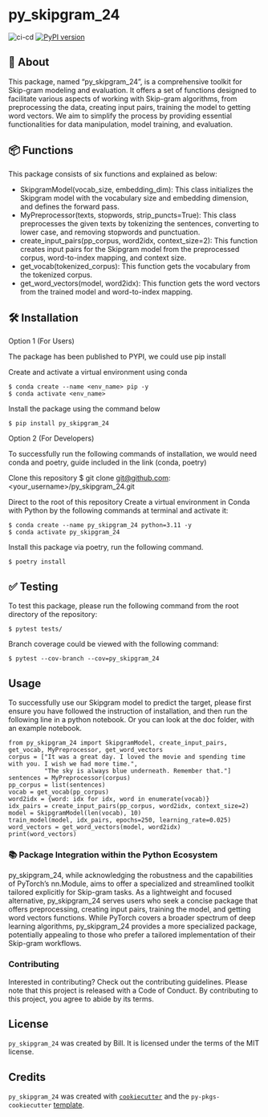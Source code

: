 # py_skipgram_24
![ci-cd](https://github.com/billwan96/2024_03-skipgram/actions/workflows/ci-cd.yml/badge.svg)
[![PyPI version](https://badge.fury.io/py/py-skipgram-24.svg)](https://badge.fury.io/py/py-skipgram-24)

## 📄 About
This package, named “py_skipgram_24”, is a comprehensive toolkit for Skip-gram modeling and evaluation. It offers a set of functions designed to facilitate various aspects of working with Skip-gram algorithms, from preprocessing the data, creating input pairs, training the model to getting word vectors. We aim to simplify the process by providing essential functionalities for data manipulation, model training, and evaluation.

## 📦 Functions

This package consists of six functions and explained as below:

- SkipgramModel(vocab_size, embedding_dim): This class initializes the Skipgram model with the vocabulary size and embedding dimension, and defines the forward pass.
- MyPreprocessor(texts, stopwords, strip_puncts=True): This class preprocesses the given texts by tokenizing the sentences, converting to lower case, and removing stopwords and punctuation.
- create_input_pairs(pp_corpus, word2idx, context_size=2): This function creates input pairs for the Skipgram model from the preprocessed corpus, word-to-index mapping, and context size.
- get_vocab(tokenized_corpus): This function gets the vocabulary from the tokenized corpus.
- get_word_vectors(model, word2idx): This function gets the word vectors from the trained model and word-to-index mapping.

## 🛠️ Installation

Option 1 (For Users)

The package has been published to PYPI, we could use pip install

Create and activate a virtual environment using conda
```
$ conda create --name <env_name> pip -y
$ conda activate <env_name>
```

Install the package using the command below
```
$ pip install py_skipgram_24
```

Option 2 (For Developers)

To successfully run the following commands of installation, we would need conda and poetry, guide included in the link (conda, poetry)

Clone this repository
$ git clone git@github.com:<your_username>/py_skipgram_24.git

Direct to the root of this repository
Create a virtual environment in Conda with Python by the following commands at terminal and activate it:
```
$ conda create --name py_skipgram_24 python=3.11 -y
$ conda activate py_skipgram_24
```
Install this package via poetry, run the following command.
```
$ poetry install
```

## ✅ Testing
To test this package, please run the following command from the root directory of the repository:
```
$ pytest tests/
```
Branch coverage could be viewed with the following command:
```
$ pytest --cov-branch --cov=py_skipgram_24
```

## Usage
To successfully use our Skipgram model to predict the target, please first ensure you have followed the instruction of installation, and then run the following line in a python notebook. Or you can look at the doc folder, with an example notebook.

```{python}
from py_skipgram_24 import SkipgramModel, create_input_pairs, get_vocab, MyPreprocessor, get_word_vectors
corpus = ["It was a great day. I loved the movie and spending time with you. I wish we had more time.", 
          "The sky is always blue underneath. Remember that."]
sentences = MyPreprocessor(corpus)
pp_corpus = list(sentences)
vocab = get_vocab(pp_corpus)
word2idx = {word: idx for idx, word in enumerate(vocab)}
idx_pairs = create_input_pairs(pp_corpus, word2idx, context_size=2)
model = SkipgramModel(len(vocab), 10)
train_model(model, idx_pairs, epochs=250, learning_rate=0.025)
word_vectors = get_word_vectors(model, word2idx)
print(word_vectors)
```

### 📚 Package Integration within the Python Ecosystem
py_skipgram_24, while acknowledging the robustness and the capabilities of PyTorch’s nn.Module, aims to offer a specialized and streamlined toolkit tailored explicitly for Skip-gram tasks. As a lightweight and focused alternative, py_skipgram_24 serves users who seek a concise package that offers preprocessing, creating input pairs, training the model, and getting word vectors functions. While PyTorch covers a broader spectrum of deep learning algorithms, py_skipgram_24 provides a more specialized package, potentially appealing to those who prefer a tailored implementation of their Skip-gram workflows.

### Contributing
Interested in contributing? Check out the contributing guidelines. Please note that this project is released with a Code of Conduct. By contributing to this project, you agree to abide by its terms.

## License
`py_skipgram_24` was created by Bill. It is licensed under the terms of the MIT license.

## Credits
`py_skipgram_24` was created with [`cookiecutter`](https://cookiecutter.readthedocs.io/en/latest/) and the `py-pkgs-cookiecutter` [template](https://github.com/py-pkgs/py-pkgs-cookiecutter).
